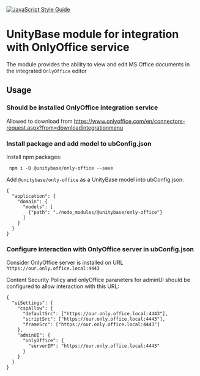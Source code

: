 ﻿[![JavaScript Style Guide](https://img.shields.io/badge/code%20style-standard-brightgreen.svg)](http://standardjs.com/)

# UnityBase module for integration with OnlyOffice service  

The module provides the ability to view and edit MS Office documents in the integrated `OnlyOffice` editor

## Usage

### Should be installed OnlyOffice integration service
 Allowed to download from https://www.onlyoffice.com/en/connectors-request.aspx?from=downloadintegrationmenu
    
### Install package and add model to ubConfig.json   
 Install npm packages:
```
 npm i -D @unitybase/only-office --save 
```

 Add `@unitybase/only-office` as a UnityBase model into ubConfig.json:
 
```
{
  "application": {
    "domain": {
      "models": [
        {"path": "./node_modules/@unitybase/only-office"}
      ]
    }
  }
}
```
### Configure interaction with OnlyOffice server in ubConfig.json

Consider OnlyOffice server is installed on URL `https://our.only.office.local:4443`

Content Security Policy and onlyOffice paraneters for adminUI should be configured to allow interaction with this URL:

```
{
  "uiSettings": {
    "cspAllow": {
 	  "defaultSrc": ["https://our.only.office.local:4443"],
      "scriptSrc": ["https://our.only.office.local:4443"],
      "frameSrc": ["https://our.only.office.local:4443"]
    },
    "adminUI": {
      "onlyOffice": {
	    "serverIP": "https://our.only.office.local:4443"
      }
    }
  }
}
```